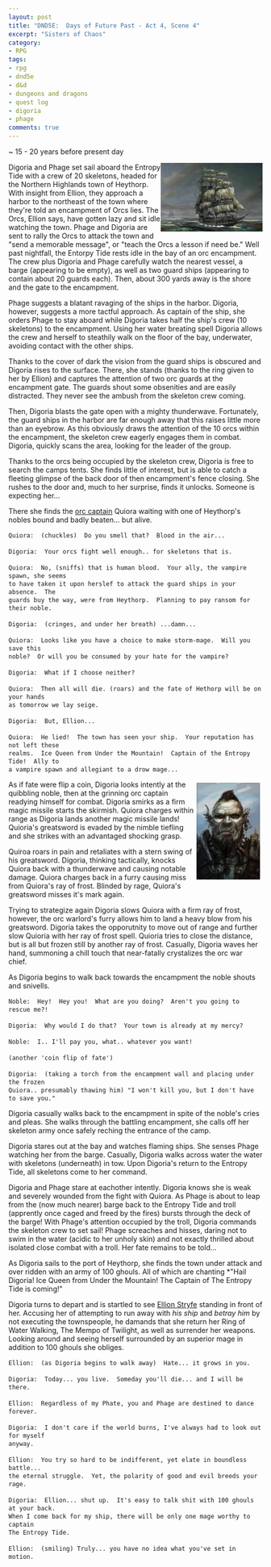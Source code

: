 ```yaml
---
layout: post
title: "DND5E:  Days of Future Past - Act 4, Scene 4"
excerpt: "Sisters of Chaos"
category:
- RPG
tags:
- rpg
- dnd5e
- d&d
- dungeons and dragons
- quest log
- digoria
- phage
comments: true
---
```


~ 15 - 20 years before present day

<img src="/images/extra/entropytide.jpg" style="float: right; max-width: 40%; height: auto">

Digoria and Phage set sail aboard the Entropy Tide with a crew of 20 skeletons, headed for the Northern Highlands town of Heythorp.  With insight from Ellion, they approach a harbor to the northeast of the town where they're told an encampment of Orcs lies.  The Orcs,   Ellion says, have gotten lazy and sit idle watching the town.  Phage and Digoria are sent to rally the Orcs to attack the town and "send a memorable message", or "teach the Orcs a lesson if need be."  Well past nightfall, the Entorpy Tide rests idle in the bay of an orc encampment.  The crew plus Digoria and Phage carefully watch the nearest vessel, a barge (appearing to be empty), as well as two guard ships (appearing to contain about 20 guards each).  Then, about 300 yards away is the shore and the gate to the encampment.

Phage suggests a blatant ravaging of the ships in the harbor.  Digoria, however, suggests a more tactful approach.  As captain of the ship, she orders Phage to stay aboard while Digoria takes half the ship's crew (10 skeletons) to the encampment.  Using her water breating spell Digoria allows the crew and herself to steathily walk on the floor of the bay, underwater, avoiding contact with the other ships.

Thanks to the cover of dark the vision from the guard ships is obscured and Digoria rises to the surface.  There, she stands (thanks to the ring given to her by Ellion) and captures the attention of two orc guards at the encampment gate.  The guards shout some obsenities and are easily distracted.  They never see the ambush from the skeleton crew coming.

Then, Digoria blasts the gate open with a mighty thunderwave.  Fortunately, the guard ships in the harbor are far enough away that this raises little more than an eyebrow.  As this obviously draws the attention of the 10 orcs within the encampment, the skeleton crew eagerly engages them in combat.  Digoria, quickly scans the area, looking for the leader of the group.

Thanks to the orcs being occupied by the skeleton crew, Digoria is free to search the camps tents.  She finds little of interest, but is able to catch a fleeting glimpse of the back door of then encampment's fence closing.  She rushes to the door and, much to her surprise, finds it unlocks.  Someone is expecting her...

There she finds the [orc captain](http://www.aidedd.org/dnd/monstres.php?vo=hobgoblin-captain) Quiora waiting with one of Heythorp's nobles bound and badly beaten... but alive.

~~~
Quiora:  (chuckles)  Do you smell that?  Blood in the air...

Digoria:  Your orcs fight well enough.. for skeletons that is.

Quiora:  No, (sniffs) that is human blood.  Your ally, the vampire spawn, she seems 
to have taken it upon herslef to attack the guard ships in your absence.  The 
guards buy the way, were from Heythorp.  Planning to pay ransom for their noble.

Digoria:  (cringes, and under her breath) ...damn...

Quiora:  Looks like you have a choice to make storm-mage.  Will you save this 
noble?  Or will you be consumed by your hate for the vampire?

Digoria:  What if I choose neither?

Quiora:  Then all will die. (roars) and the fate of Hethorp will be on your hands 
as tomorrow we lay seige.  

Digoria:  But, Ellion...

Quiora:  He lied!  The town has seen your ship.  Your reputation has not left these 
realms.  Ice Queen from Under the Mountain!  Captain of the Entropy Tide!  Ally to 
a vampire spawn and allegiant to a drow mage...
~~~

<a href="http://pre11.deviantart.net/7a9e/th/pre/f/2013/033/2/c/orc_by_saadirfan-d5tk5hm.jpg"><img src="/images/extra/orc_warlord_quiora.jpg" style="max-width: 25%; height: auto; float: right; margin: 5px"></a>

As if fate were flip a coin, Digoria looks intently at the quibbling noble, then at the grinning orc captain readying himself for combat.  Digoria smirks as a firm magic missile starts the skirmish.  Quiora charges within range as Digoria lands another magic missile lands!  Quioria's greatsword is evaded by the nimble tiefling and she strikes with an advantaged shocking grasp.  

Quiroa roars in pain and retaliates with a stern swing of his greatsword.  Digoria, thinking tactically, knocks Quiora back with a thunderwave and causing notable damage.  Quiora charges back in a furry causing miss from Quiora's ray of frost.  Blinded by rage, Quiora's greatsword misses it's mark again.  

Trying to strategize again Digoria slows Quiora with a firm ray of frost, however, the orc warlord's furry allows him to land a heavy blow from his greatsword.  Digoria takes the opporutnity to move out of range and further slow Quioria with her ray of frost spell.  Quioria tries to close the distance, but is all but frozen still by another ray of frost.  Casually, Digoria waves her hand, summoning a chill touch that near-fatally crystalizes the orc war chief.

As Digoria begins to walk back towards the encampment the noble shouts and snivells.

~~~
Noble:  Hey!  Hey you!  What are you doing?  Aren't you going to rescue me?!

Digoria:  Why would I do that?  Your town is already at my mercy?

Noble:  I.. I'll pay you, what.. whatever you want!

(another 'coin flip of fate')

Digoria:  (taking a torch from the encampment wall and placing under the frozen 
Quiora.. presumably thawing him) "I won't kill you, but I don't have to save you."
~~~

Digoria casually walks back to the encampment in spite of the noble's cries and pleas.  She walks through the battling encampment, she calls off her skeleton army once safely reching the entrance of the camp.

Digoria stares out at the bay and watches flaming ships.  She senses Phage watching her from the barge.  Casually, Digoria walks across water the water with skeletons (underneath) in tow.  Upon Digoria's return to the Entropy Tide, all skeletons come to her command.

Digoria and Phage stare at eachother intently.  Digoria knows she is weak and severely wounded from the fight with Quiora.  As Phage is about to leap from the (now much nearer) barge back to the Entropy Tide and troll (apprently once caged and freed by the fires) bursts through the deck of the barge!  With Phage's attention occupied by the troll, Digoria commands the skeleton crew to set sail!  Phage screaches and hisses, daring not to swim in the water (acidic to her unholy skin) and not exactly thrilled about isolated close combat with a troll.  Her fate remains to be told...

As Digoria sails to the port of Heythorp, she finds the town under attack and over ridden with an army of 100 ghouls.  All of which are chanting *"Hail Digoria!  Ice Queen from Under the Mountain!  The Captain of The Entropy Tide is coming!"

Digoria turns to depart and is startled to see [Ellion Stryfe](http://www.aidedd.org/dnd/monstres.php?vo=drow-mage) standing in front of her.  Accusing her of attempting to run away with *his ship* and *betray him* by not executing the townspeople, he damands that she return her Ring of Water Walking, The Mempo of Twilight, as well as surrender her weapons.  Looking around and seeing herself surrounded by an superior mage in addition to 100 ghouls she obliges.

~~~
Ellion:  (as Digoria begins to walk away)  Hate... it grows in you.

Digoria:  Today... you live.  Someday you'll die... and I will be there.

Ellion:  Regardless of my Phate, you and Phage are destined to dance forever.

Digoria:  I don't care if the world burns, I've always had to look out for myself 
anyway.

Ellion:  You try so hard to be indifferent, yet elate in boundless battle... 
the eternal struggle.  Yet, the polarity of good and evil breeds your rage.

Digoria:  Ellion... shut up.  It's easy to talk shit with 100 ghouls at your back.  
When I come back for my ship, there will be only one mage worthy to captain 
The Entropy Tide.

Ellion:  (smiling) Truly... you have no idea what you've set in motion.
~~~
